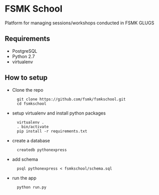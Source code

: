 FSMK School
==========

Platform for managing sessions/workshops conducted in FSMK GLUGS


Requirements
------------

* PostgreSQL
* Python 2.7
* virtualenv

How to setup
------------

* Clone the repo

        git clone https://github.com/fsmk/fsmkschool.git
        cd fsmkschool

* setup virtualenv and install python packages

        virtualenv .
        . bin/activate
        pip install -r requirements.txt

* create a database

        createdb pythonexpress

* add schema 
        
        psql pythonexpress < fsmkschool/schema.sql

* run the app

        python run.py
